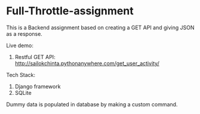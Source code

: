 # Full-Throttle-assignment

This is a Backend assignment based on creating a GET API and giving JSON as a response.

Live demo:

1. Restful GET API: http://sailokchinta.pythonanywhere.com/get_user_activity/

Tech Stack:

1. Django framework
2. SQLite

Dummy data is populated in database by making a custom command. 
